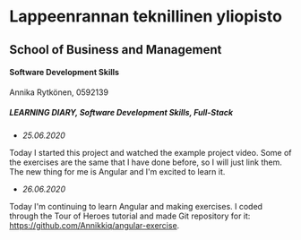 # Lappeenrannan teknillinen yliopisto

## School of Business and Management

#### Software Development Skills

Annika Rytkönen, 0592139

##### LEARNING DIARY, Software Development Skills, Full-Stack

- *25.06.2020*
  
Today I started this project and watched the example project video. Some of the exercises are the same that I have done before, so I will just link them. The new thing for me is Angular and I'm excited to learn it.

- *26.06.2020*

Today I'm continuing to learn Angular and making exercises. I coded through the Tour of Heroes tutorial and made Git repository for it: https://github.com/Annikkiq/angular-exercise. 